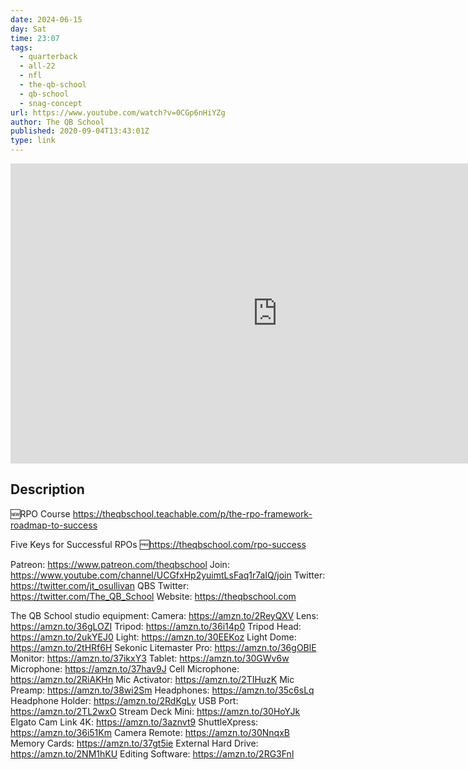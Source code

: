 ```yaml
---
date: 2024-06-15
day: Sat
time: 23:07
tags:
  - quarterback
  - all-22
  - nfl
  - the-qb-school
  - qb-school
  - snag-concept
url: https://www.youtube.com/watch?v=0CGp6nHiYZg
author: The QB School
published: 2020-09-04T13:43:01Z
type: link
---
```


<iframe width="854" height="480" src="https://www.youtube.com/embed/0CGp6nHiYZg" frameborder="0" allowfullscreen></iframe>

## Description
🆕RPO Course
https://theqbschool.teachable.com/p/the-rpo-framework-roadmap-to-success

Five Keys for Successful RPOs
🆓https://theqbschool.com/rpo-success

Patreon: https://www.patreon.com/theqbschool
Join: https://www.youtube.com/channel/UCGfxHp2yuimtLsFaq1r7aIQ/join
Twitter: https://twitter.com/jt_osullivan
QBS Twitter: https://twitter.com/The_QB_School
Website: https://theqbschool.com

The QB School studio equipment:
Camera: https://amzn.to/2ReyQXV
Lens: https://amzn.to/36gLOZI
Tripod: https://amzn.to/36i14p0
Tripod Head: https://amzn.to/2ukYEJ0
Light: https://amzn.to/30EEKoz
Light Dome: https://amzn.to/2tHRf6H
Sekonic Litemaster Pro: https://amzn.to/36gOBlE
Monitor: https://amzn.to/37ikxY3
Tablet: https://amzn.to/30GWv6w
Microphone: https://amzn.to/37hav9J
Cell Microphone: https://amzn.to/2RiAKHn
Mic Activator: https://amzn.to/2TIHuzK
Mic Preamp: https://amzn.to/38wi2Sm
Headphones: https://amzn.to/35c6sLq
Headphone Holder: https://amzn.to/2RdKgLy
USB Port: https://amzn.to/2TL2wxO
Stream Deck Mini: https://amzn.to/30HoYJk
Elgato Cam Link 4K: https://amzn.to/3aznvt9
ShuttleXpress: https://amzn.to/36i51Km
Camera Remote: https://amzn.to/30NnqxB
Memory Cards: https://amzn.to/37gt5ie
External Hard Drive: https://amzn.to/2NM1hKU
Editing Software: https://amzn.to/2RG3Fnl
